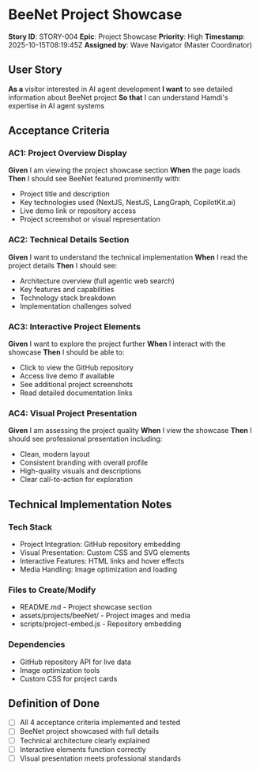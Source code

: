 # BeeNet Project Showcase

**Story ID**: STORY-004
**Epic**: Project Showcase
**Priority**: High
**Timestamp**: 2025-10-15T08:19:45Z
**Assigned by**: Wave Navigator (Master Coordinator)

## User Story

**As a** visitor interested in AI agent development
**I want** to see detailed information about BeeNet project
**So that** I can understand Hamdi's expertise in AI agent systems

## Acceptance Criteria

### AC1: Project Overview Display
**Given** I am viewing the project showcase section
**When** the page loads
**Then** I should see BeeNet featured prominently with:
- Project title and description
- Key technologies used (NextJS, NestJS, LangGraph, CopilotKit.ai)
- Live demo link or repository access
- Project screenshot or visual representation

### AC2: Technical Details Section
**Given** I want to understand the technical implementation
**When** I read the project details
**Then** I should see:
- Architecture overview (full agentic web search)
- Key features and capabilities
- Technology stack breakdown
- Implementation challenges solved

### AC3: Interactive Project Elements
**Given** I want to explore the project further
**When** I interact with the showcase
**Then** I should be able to:
- Click to view the GitHub repository
- Access live demo if available
- See additional project screenshots
- Read detailed documentation links

### AC4: Visual Project Presentation
**Given** I am assessing the project quality
**When** I view the showcase
**Then** I should see professional presentation including:
- Clean, modern layout
- Consistent branding with overall profile
- High-quality visuals and descriptions
- Clear call-to-action for exploration

## Technical Implementation Notes

### Tech Stack
- Project Integration: GitHub repository embedding
- Visual Presentation: Custom CSS and SVG elements
- Interactive Features: HTML links and hover effects
- Media Handling: Image optimization and loading

### Files to Create/Modify
- README.md - Project showcase section
- assets/projects/beeNet/ - Project images and media
- scripts/project-embed.js - Repository embedding

### Dependencies
- GitHub repository API for live data
- Image optimization tools
- Custom CSS for project cards

## Definition of Done

- [ ] All 4 acceptance criteria implemented and tested
- [ ] BeeNet project showcased with full details
- [ ] Technical architecture clearly explained
- [ ] Interactive elements function correctly
- [ ] Visual presentation meets professional standards